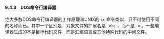 #### 9.4.3　DOS命令行编译器

绝大多数DOS命令行编译器的工作原理和UNIX的 `cc` 命令类似，只不过使用不同的名称而已。其中一个区别是，对象文件的扩展名是 `.obj` ，而不是 `.o` 。一些编译器生成的不是目标代码文件，而是汇编语言或其他特殊代码的中间文件。

